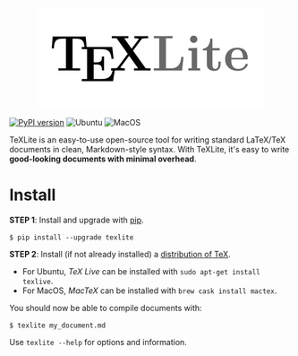 <p align="center">
  <img src="docs/images/texlite.png" />
</p>

[![PyPI version](https://badge.fury.io/py/texlite.svg)](https://badge.fury.io/py/texlite) ![Ubuntu](https://github.com/lucrae/texlite/workflows/Ubuntu/badge.svg) ![MacOS](https://github.com/lucrae/texlite/workflows/MacOS/badge.svg)

TeXLite is an easy-to-use open-source tool for writing standard LaTeX/TeX documents in clean, Markdown-style syntax. With TeXLite, it's easy to write **good-looking documents with minimal overhead**.

# Install

**STEP 1**: Install and upgrade with [pip](https://pip.pypa.io/en/stable/quickstart/).

```
$ pip install --upgrade texlite
```

**STEP 2**: Install (if not already installed) a [distribution of TeX](https://www.latex-project.org/get/).
- For Ubuntu, *TeX Live* can be installed with `sudo apt-get install texlive`.
- For MacOS, *MacTeX* can be installed with `brew cask install mactex`.

You should now be able to compile documents with:

```
$ texlite my_document.md
```

Use `texlite --help` for options and information.
